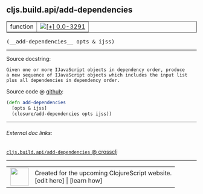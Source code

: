 ## cljs.build.api/add-dependencies



 <table border="1">
<tr>
<td>function</td>
<td><a href="https://github.com/cljsinfo/cljs-api-docs/tree/0.0-3291"><img valign="middle" alt="[+] 0.0-3291" title="Added in 0.0-3291" src="https://img.shields.io/badge/+-0.0--3291-lightgrey.svg"></a> </td>
</tr>
</table>


 <samp>
(__add-dependencies__ opts & ijss)<br>
</samp>

---





Source docstring:

```
Given one or more IJavaScript objects in dependency order, produce
a new sequence of IJavaScript objects which includes the input list
plus all dependencies in dependency order.
```


Source code @ [github](https://github.com/clojure/clojurescript/blob/r1.7.28/src/main/clojure/cljs/build/api.clj#L157-L162):

```clj
(defn add-dependencies
  [opts & ijss]
  (closure/add-dependencies opts ijss))
```

<!--
Repo - tag - source tree - lines:

 <pre>
clojurescript @ r1.7.28
└── src
    └── main
        └── clojure
            └── cljs
                └── build
                    └── <ins>[api.clj:157-162](https://github.com/clojure/clojurescript/blob/r1.7.28/src/main/clojure/cljs/build/api.clj#L157-L162)</ins>
</pre>

-->

---



###### External doc links:

[`cljs.build.api/add-dependencies` @ crossclj](http://crossclj.info/fun/cljs.build.api/add-dependencies.html)<br>

---

 <table>
<tr><td>
<img valign="middle" align="right" width="48px" src="http://i.imgur.com/Hi20huC.png">
</td><td>
Created for the upcoming ClojureScript website.<br>
[edit here] | [learn how]
</td></tr></table>

[edit here]:https://github.com/cljsinfo/cljs-api-docs/blob/master/cljsdoc/cljs.build.api_add-dependencies.cljsdoc
[learn how]:https://github.com/cljsinfo/cljs-api-docs/wiki/cljsdoc-files

<!--

This information was too distracting to show to readers, but I'll leave it
commented here since it is helpful to:

- pretty-print the data used to generate this document
- and show how to retrieve that data



The API data for this symbol:

```clj
{:ns "cljs.build.api",
 :name "add-dependencies",
 :signature ["[opts & ijss]"],
 :history [["+" "0.0-3291"]],
 :type "function",
 :full-name-encode "cljs.build.api_add-dependencies",
 :source {:code "(defn add-dependencies\n  [opts & ijss]\n  (closure/add-dependencies opts ijss))",
          :title "Source code",
          :repo "clojurescript",
          :tag "r1.7.28",
          :filename "src/main/clojure/cljs/build/api.clj",
          :lines [157 162]},
 :full-name "cljs.build.api/add-dependencies",
 :docstring "Given one or more IJavaScript objects in dependency order, produce\na new sequence of IJavaScript objects which includes the input list\nplus all dependencies in dependency order."}

```

Retrieve the API data for this symbol:

```clj
;; from Clojure REPL
(require '[clojure.edn :as edn])
(-> (slurp "https://raw.githubusercontent.com/cljsinfo/cljs-api-docs/catalog/cljs-api.edn")
    (edn/read-string)
    (get-in [:symbols "cljs.build.api/add-dependencies"]))
```

-->
